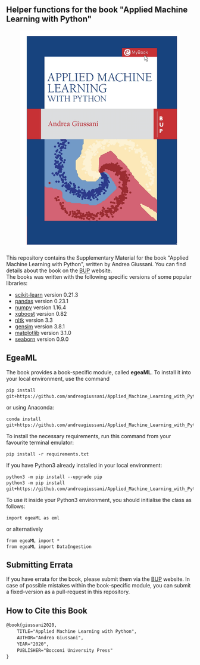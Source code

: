 ## Helper functions for the book "Applied Machine Learning with Python"

<p align="center">
  <img src="cover.jpg" width="428" height="584" title="FrontCover">
</p>


This repository contains the Supplementary Material for the book "Applied Machine Learning with Python", written by Andrea Giussani.
You can find details about the book on the [BUP](https://bup.egeaonline.it) website.  
The books was written with the following specific versions of some popular libraries:
- [scikit-learn](https://scikit-learn.org/stable/) version 0.21.3
- [pandas](https://pandas.pydata.org) version 0.23.1
- [numpy](https://numpy.org) version 1.16.4
- [xgboost](https://xgboost.readthedocs.io/en/latest/#) version 0.82
- [nltk](https://www.nltk.org) version 3.3
- [gensim](https://radimrehurek.com/gensim/) version 3.8.1
- [matplotlib](https://matplotlib.org) version 3.1.0
- [seaborn](https://seaborn.pydata.org) version 0.9.0

## EgeaML
The book provides a book-specific module, called **egeaML**. To install it into your local environment, use the command
```
pip install git+https://github.com/andreagiussani/Applied_Machine_Learning_with_Python.git
```
or using Anaconda:
```
conda install git+https://github.com/andreagiussani/Applied_Machine_Learning_with_Python.git
```

To install the necessary requirements, run this command from your favourite terminal emulator:
```
pip install -r requirements.txt
```

If you have Python3 already installed in your local environment:
```
python3 -m pip install --upgrade pip
python3 -m pip install git+https://github.com/andreagiussani/Applied_Machine_Learning_with_Python.git
```
To use it inside your Python3 environment, you should initialise the class as follows:
```
import egeaML as eml
```
or alternatively
```
from egeaML import *
from egeaML import DataIngestion
```

## Submitting Errata
If you have errata for the book, please submit them via the [BUP](https://bup.egeaonline.it) website. In case of possible mistakes within the book-specific module, you can submit a fixed-version as a pull-request in this repository.

## How to Cite this Book

```tex
@book{giussani2020,
	TITLE="Applied Machine Learning with Python",
	AUTHOR="Andrea Giussani",
	YEAR="2020",
	PUBLISHER="Bocconi University Press"
}
```
